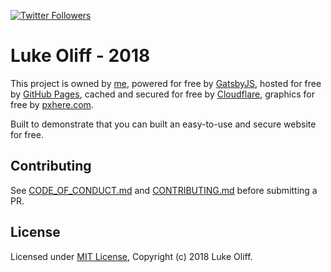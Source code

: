 [![Twitter Followers](https://img.shields.io/twitter/follow/mroliff.svg?style=social&label=Follow)](https://twitter.com/mroliff)

# Luke Oliff - 2018

This project is owned by [me](https://lukeoliff.com/), powered for free by [GatsbyJS](https://www.gatsbyjs.org/), hosted for free by [GitHub Pages](https://pages.github.com/), cached and secured for free by [Cloudflare](https://www.cloudflare.com/), graphics for free by [pxhere.com](https://pxhere.com).

Built to demonstrate that you can built an easy-to-use and secure website for free.

## Contributing

See [CODE_OF_CONDUCT.md](CODE_OF_CONDUCT.md) and [CONTRIBUTING.md](CONTRIBUTING.md) before submitting a PR.

## License

Licensed under [MIT License](LICENSE), Copyright (c) 2018 Luke Oliff.
